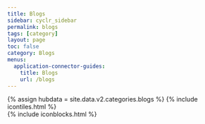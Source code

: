 ```yaml
---
title: Blogs
sidebar: cyclr_sidebar
permalink: blogs
tags: [category]
layout: page
toc: false
category: Blogs
menus:
  application-connector-guides:
    title: Blogs
    url: /blogs
---
```

{% assign hubdata = site.data.v2.categories.blogs %}
{% include icontiles.html %}	
{% include iconblocks.html %}	